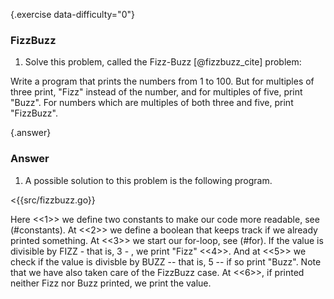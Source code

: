 {.exercise data-difficulty="0"}
### FizzBuzz

1. Solve this problem, called the Fizz-Buzz [@fizzbuzz_cite] problem:

Write a program that prints the numbers from 1 to 100. But for multiples
of three print, "Fizz" instead of the number, and for multiples of
five, print "Buzz". For numbers which are multiples of both three and
five, print "FizzBuzz".


{.answer}
### Answer
1. A possible solution to this problem is the following program.

<{{src/fizzbuzz.go}}

Here <<1>> we define two constants to make our code more readable, see (#constants).
At <<2>> we define a boolean that keeps track if we already printed something.
At <<3>> we start our for-loop, see (#for).
If the value is divisible by FIZZ - that is, 3 - , we print "Fizz" <<4>>.
And at <<5>> we check if the value is divisble by BUZZ -- that is, 5 -- if so print
"Buzz". Note that we have also taken care of the FizzBuzz case.
At <<6>>, if printed neither Fizz nor Buzz printed, we print the value.
